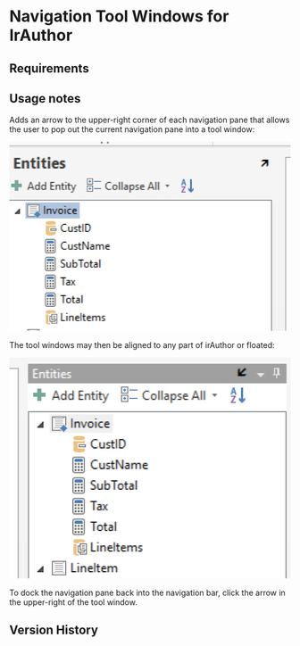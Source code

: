 # Navigation Tool Windows for IrAuthor

## Requirements

## Usage notes
Adds an arrow to the upper-right corner of each navigation pane that allows the user to pop out the current navigation pane into a tool window:

![docs/NavigationToolWindows1.png](NavigationToolWindows/docs/NavigationToolWindows1.png)

The tool windows may then be aligned to any part of irAuthor or floated:

![docs/NavigationToolWindows2.png](NavigationToolWindows/docs/NavigationToolWindows2.png)

To dock the navigation pane back into the navigation bar, click the arrow in the upper-right of the tool window.

## Version History
